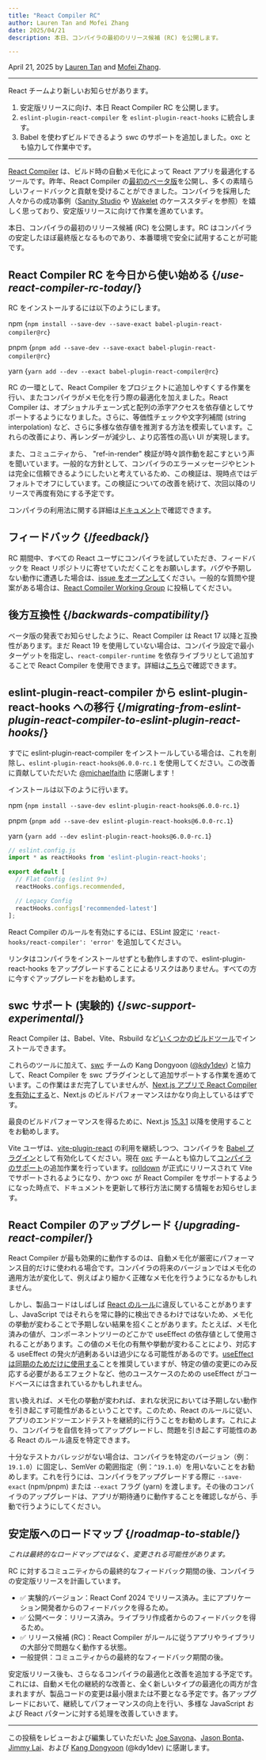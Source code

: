 ```yaml
---
title: "React Compiler RC"
author: Lauren Tan and Mofei Zhang
date: 2025/04/21
description: 本日、コンパイラの最初のリリース候補 (RC) を公開します。

---
```


April 21, 2025 by [Lauren Tan](https://x.com/potetotes) and [Mofei Zhang](https://x.com/zmofei).

---

<Intro>

React チームより新しいお知らせがあります。

</Intro>

1. 安定版リリースに向け、本日 React Compiler RC を公開します。
2. `eslint-plugin-react-compiler` を `eslint-plugin-react-hooks` に統合します。
3. Babel を使わずビルドできるよう swc のサポートを追加しました。oxc とも協力して作業中です。

---

[React Compiler](https://react.dev/learn/react-compiler) は、ビルド時の自動メモ化によって React アプリを最適化するツールです。昨年、React Compiler の[最初のベータ版](https://react.dev/blog/2024/10/21/react-compiler-beta-release)を公開し、多くの素晴らしいフィードバックと貢献を受けることができました。コンパイラを採用した人々からの成功事例（[Sanity Studio](https://github.com/reactwg/react-compiler/discussions/33) や [Wakelet](https://github.com/reactwg/react-compiler/discussions/52) のケーススタディを参照）を嬉しく思っており、安定版リリースに向けて作業を進めています。

本日、コンパイラの最初のリリース候補 (RC) を公開します。RC はコンパイラの安定したほぼ最終版となるものであり、本番環境で安全に試用することが可能です。

## React Compiler RC を今日から使い始める {/*use-react-compiler-rc-today*/}
RC をインストールするには以下のようにします。

npm
<TerminalBlock>
{`npm install --save-dev --save-exact babel-plugin-react-compiler@rc`}
</TerminalBlock>

pnpm
<TerminalBlock>
{`pnpm add --save-dev --save-exact babel-plugin-react-compiler@rc`}
</TerminalBlock>

yarn
<TerminalBlock>
{`yarn add --dev --exact babel-plugin-react-compiler@rc`}
</TerminalBlock>

RC の一環として、React Compiler をプロジェクトに追加しやすくする作業を行い、またコンパイラがメモ化を行う際の最適化を加えました。React Compiler は、オプショナルチェーン式と配列の添字アクセスを依存値としてサポートするようになりました。さらに、等価性チェックや文字列補間 (string interpolation) など、さらに多様な依存値を推測する方法を模索しています。これらの改善により、再レンダーが減少し、より応答性の高い UI が実現します。

また、コミュニティから、 "ref-in-render" 検証が時々誤作動を起こすという声を聞いています。一般的な方針として、コンパイラのエラーメッセージやヒントは完全に信頼できるようにしたいと考えているため、この検証は、現時点ではデフォルトでオフにしています。この検証についての改善を続けて、次回以降のリリースで再度有効にする予定です。

コンパイラの利用法に関する詳細は[ドキュメント](https://react.dev/learn/react-compiler)で確認できます。

## フィードバック {/*feedback*/}
RC 期間中、すべての React ユーザにコンパイラを試していただき、フィードバックを React リポジトリに寄せていただくことをお願いします。バグや予期しない動作に遭遇した場合は、[issue をオープンして](https://github.com/facebook/react/issues)ください。一般的な質問や提案がある場合は、[React Compiler Working Group](https://github.com/reactwg/react-compiler/discussions) に投稿してください。

## 後方互換性 {/*backwards-compatibility*/}
ベータ版の発表でお知らせしたように、React Compiler は React 17 以降と互換性があります。まだ React 19 を使用していない場合は、コンパイラ設定で最小ターゲットを指定し、`react-compiler-runtime` を依存ライブラリとして追加することで React Compiler を使用できます。詳細は[こちら](https://react.dev/learn/react-compiler#using-react-compiler-with-react-17-or-18)で確認できます。

## eslint-plugin-react-compiler から eslint-plugin-react-hooks への移行 {/*migrating-from-eslint-plugin-react-compiler-to-eslint-plugin-react-hooks*/}
すでに eslint-plugin-react-compiler をインストールしている場合は、これを削除し、`eslint-plugin-react-hooks@6.0.0-rc.1` を使用してください。この改善に貢献していただいた [@michaelfaith](https://bsky.app/profile/michael.faith) に感謝します！

インストールは以下のように行います。

npm
<TerminalBlock>
{`npm install --save-dev eslint-plugin-react-hooks@6.0.0-rc.1`}
</TerminalBlock>

pnpm
<TerminalBlock>
{`pnpm add --save-dev eslint-plugin-react-hooks@6.0.0-rc.1`}
</TerminalBlock>

yarn
<TerminalBlock>
{`yarn add --dev eslint-plugin-react-hooks@6.0.0-rc.1`}
</TerminalBlock>

```js
// eslint.config.js
import * as reactHooks from 'eslint-plugin-react-hooks';

export default [
  // Flat Config (eslint 9+)
  reactHooks.configs.recommended,

  // Legacy Config
  reactHooks.configs['recommended-latest']
];
```

React Compiler のルールを有効にするには、ESLint 設定に `'react-hooks/react-compiler': 'error'` を追加してください。

リンタはコンパイラをインストールせずとも動作しますので、eslint-plugin-react-hooks をアップグレードすることによるリスクはありません。すべての方に今すぐアップグレードをお勧めします。

## swc サポート (実験的) {/*swc-support-experimental*/}
React Compiler は、Babel、Vite、Rsbuild など[いくつかのビルドツール](/learn/react-compiler#installation)でインストールできます。

これらのツールに加えて、[swc](https://swc.rs/) チームの Kang Dongyoon ([@kdy1dev](https://x.com/kdy1dev)) と協力して、React Compiler を swc プラグインとして追加サポートする作業を進めています。この作業はまだ完了していませんが、[Next.js アプリで React Compiler を有効にする](https://nextjs.org/docs/app/api-reference/config/next-config-js/reactCompiler)と、Next.js のビルドパフォーマンスはかなり向上しているはずです。

最良のビルドパフォーマンスを得るために、Next.js [15.3.1](https://github.com/vercel/next.js/releases/tag/v15.3.1) 以降を使用することをお勧めします。

Vite ユーザは、[vite-plugin-react](https://github.com/vitejs/vite-plugin-react) の利用を継続しつつ、コンパイラを [Babel プラグイン](https://react.dev/learn/react-compiler#usage-with-vite)として有効化してください。現在 [oxc](https://oxc.rs/) チームとも協力して[コンパイラのサポート](https://github.com/oxc-project/oxc/issues/10048)の追加作業を行っています。[rolldown](https://github.com/rolldown/rolldown) が正式にリリースされて Vite でサポートされるようになり、かつ oxc が React Compiler をサポートするようになった時点で、ドキュメントを更新して移行方法に関する情報をお知らせします。

## React Compiler のアップグレード {/*upgrading-react-compiler*/}
React Compiler が最も効果的に動作するのは、自動メモ化が厳密にパフォーマンス目的だけに使われる場合です。コンパイラの将来のバージョンではメモ化の適用方法が変化して、例えばより細かく正確なメモ化を行うようになるかもしれません。

しかし、製品コードはしばしば [React のルール](https://react.dev/reference/rules)に違反していることがありますし、JavaScript ではそれらを常に静的に検出できるわけではないため、メモ化の挙動が変わることで予期しない結果を招くことがあります。たとえば、メモ化済みの値が、コンポーネントツリーのどこかで useEffect の依存値として使用されることがあります。この値のメモ化の有無や挙動が変わることにより、対応する useEffect の発火が過剰あるいは過少になる可能性があるのです。[useEffect は同期のためだけに使用する](https://react.dev/learn/synchronizing-with-effects)ことを推奨していますが、特定の値の変更にのみ反応する必要があるエフェクトなど、他のユースケースのための useEffect がコードベースには含まれているかもしれません。

言い換えれば、メモ化の挙動が変われば、まれな状況においては予期しない動作を引き起こす可能性があるということです。このため、React のルールに従い、アプリのエンドツーエンドテストを継続的に行うことをお勧めします。これにより、コンパイラを自信を持ってアップグレードし、問題を引き起こす可能性のある React のルール違反を特定できます。

十分なテストカバレッジがない場合は、コンパイラを特定のバージョン（例：`19.1.0`）に固定し、SemVer の範囲指定（例：`^19.1.0`）を用いないことをお勧めします。これを行うには、コンパイラをアップグレードする際に `--save-exact` (npm/pnpm) または `--exact` フラグ (yarn) を渡します。その後のコンパイラのアップグレードは、アプリが期待通りに動作することを確認しながら、手動で行うようにしてください。

## 安定版へのロードマップ {/*roadmap-to-stable*/}
*これは最終的なロードマップではなく、変更される可能性があります。*

RC に対するコミュニティからの最終的なフィードバック期間の後、コンパイラの安定版リリースを計画しています。

* ✅ 実験的バージョン：React Conf 2024 でリリース済み。主にアプリケーション開発者からのフィードバックを得るため。
* ✅ 公開ベータ：リリース済み。ライブラリ作成者からのフィードバックを得るため。
* ✅ リリース候補 (RC)：React Compiler がルールに従うアプリやライブラリの大部分で問題なく動作する状態。
* 一般提供：コミュニティからの最終的なフィードバック期間の後。

安定版リリース後も、さらなるコンパイラの最適化と改善を追加する予定です。これには、自動メモ化の継続的な改善と、全く新しいタイプの最適化の両方が含まれますが、製品コードの変更は最小限または不要となる予定です。各アップグレードにおいて、継続してパフォーマンスの向上を行い、多様な JavaScript および React パターンに対する処理を改善していきます。

---

この投稿をレビューおよび編集していただいた [Joe Savona](https://x.com/en_JS)、[Jason Bonta](https://x.com/someextent)、[Jimmy Lai](https://x.com/feedthejim)、および [Kang Dongyoon](https://x.com/kdy1dev) (@kdy1dev) に感謝します。